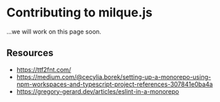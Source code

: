 # Contributing to milque.js

...we will work on this page soon.

## Resources
- https://ttf2fnt.com/
- https://medium.com/@cecylia.borek/setting-up-a-monorepo-using-npm-workspaces-and-typescript-project-references-307841e0ba4a
- https://gregory-gerard.dev/articles/eslint-in-a-monorepo
